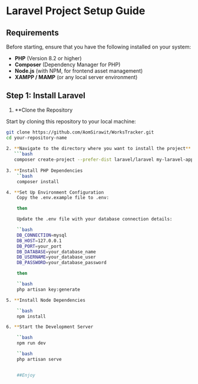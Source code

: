 # Laravel Project Setup Guide

## Requirements

Before starting, ensure that you have the following installed on your system:

- **PHP** (Version 8.2 or higher)
- **Composer** (Dependency Manager for PHP)
- **Node.js** (with NPM, for frontend asset management)
- **XAMPP / MAMP** (or any local server environment)

## Step 1: Install Laravel

1. **Clone the Repository

Start by cloning this repository to your local machine:

```bash
git clone https://github.com/AomSirawit/WorksTracker.git
cd your-repository-name
   
2. **Navigate to the directory where you want to install the project** and run the following command to create a new Laravel project:
   ```bash
   composer create-project --prefer-dist laravel/laravel my-laravel-app
    
3. **Install PHP Dependencies
    ``bash
    composer install

4. **Set Up Environment Configuration
    Copy the .env.example file to .env:

    then

    Update the .env file with your database connection details:

    ``bash
    DB_CONNECTION=mysql
    DB_HOST=127.0.0.1
    DB_PORT=your_port
    DB_DATABASE=your_database_name
    DB_USERNAME=your_database_user
    DB_PASSWORD=your_database_password

    then

    ``bash 
    php artisan key:generate

5. **Install Node Dependencies

    ``bash
    npm install

6. **Start the Development Server

    ``bash
    npm run dev

    ``bash
    php artisan serve


    ##Enjoy
